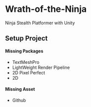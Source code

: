 # Wrath-of-the-Ninja
Ninja Stealth Platformer with Unity

## Setup Project

#### Missing Packages
- TextMeshPro
- LightWeight Render Pipeline
- 2D Pixel Perfect
- 2D 

#### Missing Asset
- Github
